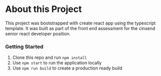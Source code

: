 # About this Project

This project was bootstrapped with create react app using the typescript template. It was built as part of the front end assessment for the cinsend senior react developer position. 

### Getting Started

1. Clone this repo and run `npm install`
3. Use `npm start` to run the application locally
3. Use `npm run build` to create a production ready build

